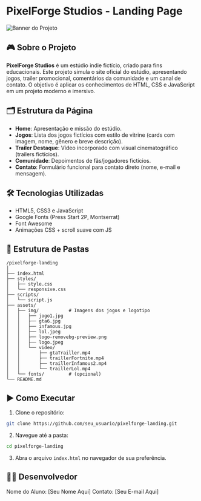 # PixelForge Studios - Landing Page
![Banner do Projeto](https://via.placeholder.com/1200x300.png?text=PixelForge+Studios+-+Landing+Page)

## 🎮 Sobre o Projeto
**PixelForge Studios** é um estúdio indie fictício, criado para fins educacionais. Este projeto simula o site oficial do estúdio, apresentando jogos, trailer promocional, comentários da comunidade e um canal de contato. O objetivo é aplicar os conhecimentos de HTML, CSS e JavaScript em um projeto moderno e imersivo.

## 🗂️ Estrutura da Página
- **Home**: Apresentação e missão do estúdio.
- **Jogos**: Lista dos jogos fictícios com estilo de vitrine (cards com imagem, nome, gênero e breve descrição).
- **Trailer Destaque**: Vídeo incorporado com visual cinematográfico (trailers fictícios).
- **Comunidade**: Depoimentos de fãs/jogadores fictícios.
- **Contato**: Formulário funcional para contato direto (nome, e-mail e mensagem).

## 🛠️ Tecnologias Utilizadas
- HTML5, CSS3 e JavaScript
- Google Fonts (Press Start 2P, Montserrat)
- Font Awesome
- Animações CSS + scroll suave com JS

## 📁 Estrutura de Pastas
```
/pixelforge-landing
│
├── index.html
├── styles/
│   ├── style.css
│   └── responsive.css
├── scripts/
│   └── script.js
├── assets/
│   ├── img/           # Imagens dos jogos e logotipo
│   │   ├── jogo1.jpg
│   │   ├── gta6.jpg
│   │   ├── infamous.jpg
│   │   ├── lol.jpeg
│   │   ├── logo-removebg-preview.png
│   │   ├── logo.jpeg
│   │   └── video/
│   │       ├── gtaTrailler.mp4
│   │       ├── traillerFortnite.mp4
│   │       ├── traillerInfamous2.mp4
│   │       └── traillerLol.mp4
│   └── fonts/         # (opcional)
└── README.md
```

## ▶️ Como Executar
1. Clone o repositório:
```bash
git clone https://github.com/seu_usuario/pixelforge-landing.git
```
2. Navegue até a pasta:
```bash
cd pixelforge-landing
```
3. Abra o arquivo `index.html` no navegador de sua preferência.

## 👨‍💻 Desenvolvedor
Nome do Aluno: [Seu Nome Aqui]
Contato: [Seu E-mail Aqui]
